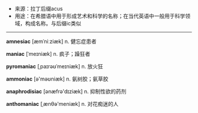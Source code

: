 - <span class="definition">来源：拉丁后缀acus</span>
- <span class="definition">用途：在希腊语中用于形成艺术和科学的名称；在当代英语中一般用于科学领域，构成名称。与后缀ic类似</span>

---

<span class="vocabulary">**amnesiac**</span> [æmˈniːziæk] n. 健忘症患者

<span class="vocabulary">**maniac**</span> [ˈmeɪniæk] n. 疯子；躁狂者

<span class="vocabulary">**pyromaniac**</span> [ˌpaɪrəʊˈmeɪniæk] n. 放火狂

<span class="vocabulary">**ammoniac**</span> [ə'məʊniæk] n. 氨树胶；氨草胶

<span class="vocabulary">**anaphrodisiac**</span> [ənæfrə'dɪziæk] n. 抑制性欲的药剂

<span class="vocabulary">**anthomaniac**</span> [ˌænθə'meniæk] n. 对花痴迷的人

